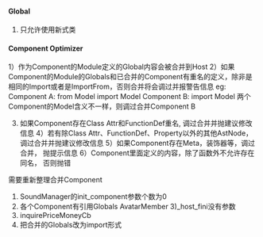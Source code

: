 #### Global
1) 只允许使用新式类


#### Component Optimizer
1）作为Component的Module定义的Global内容会被合并到Host
2）如果Component的Module的Globals和已合并的Component有重名的定义，除非是相同的Import或者是ImportFrom，否则合并将会调过并报警告信息
eg: Component A: from Model import Model
	Component B: import Model
	两个Component的Model含义不一样，则调过合并Component B

3) 如果Component存在Class Attr和FunctionDef重名, 调过合并并抛建议修改信息
4）若有除Class Attr、FunctionDef、Property以外的其他AstNode， 调过合并并抛建议修改信息
5）如果Component存在Meta，装饰器等，调过合并， 抛提示信息
6）Component里面定义的内容，除了函数外不允许存在同名， 否则抛错



需要重新整理合并Component
1) SoundManager的init_component参数个数为0
2) 各个Component有引用Globals AvatarMember
3)_host_fini没有参数
4) inquirePriceMoneyCb
5) 把合并的Globals改为import形式
